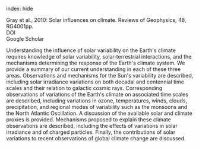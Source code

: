 index: hide

<div class="Citation">

  <div class="Citation-body">
    <div class="Citation-text">Gray et al., 2010: Solar influences on climate. <span class="Article-journal">Reviews of Geophysics, </span><span class="Article-volume">48, </span>RG4001pp.</div>
    <div class="Citation-links">
      <div class="CitationLink" data-href="https://doi.org/10.1029/2009RG000282.">
        <div class="CitationLink-icon CitationLink-Doi"></div>
        <div class="CitationLink-text">DOI</div>
      </div>
      <div class="CitationLink" data-href="https://scholar.google.com/scholar?q=10.1029/2009RG000282.">
        <div class="CitationLink-icon CitationLink-Scholar"></div>
        <div class="CitationLink-text">Google Scholar</div>
      </div>
    </div>
  </div>
</div>

Understanding the influence of solar variability on the Earth's climate requires knowledge of solar variability, solar‐terrestrial interactions, and the mechanisms determining the response of the Earth's climate system. We provide a summary of our current understanding in each of these three areas. Observations and mechanisms for the Sun's variability are described, including solar irradiance variations on both decadal and centennial time scales and their relation to galactic cosmic rays. Corresponding observations of variations of the Earth's climate on associated time scales are described, including variations in ozone, temperatures, winds, clouds, precipitation, and regional modes of variability such as the monsoons and the North Atlantic Oscillation. A discussion of the available solar and climate proxies is provided. Mechanisms proposed to explain these climate observations are described, including the effects of variations in solar irradiance and of charged particles. Finally, the contributions of solar variations to recent observations of global climate change are discussed.

<div class="Citation-copy">

</div>
